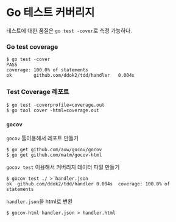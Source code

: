 # Go 테스트 커버리지

테스트에 대한 품질은 `go test -cover`로 측정 가능하다.

### Go test coverage
```shell
$ go test -cover
PASS
coverage: 100.0% of statements
ok  	  github.com/ddok2/tdd/handler	 0.004s
```

### Test Coverage 레포트
```shell
$ go test -coverprofile=coverage.out
$ go tool cover -html=coverage.out
```

### `gocov`
`gocov` 툴이용해서 레포트 만들기
```shell
$ go get github.com/axw/gocov/gocov
$ go get github.com/matm/gocov-html
```
`gocov test` 이용해서 커버리지 데이터 파일 만들기
```shell
$ gocov test ./ > handler.json
ok  github.com/ddok2/tdd/handler 0.004s  coverage: 100.0% of statements 
```
`handler.json`을 html로 변환
```shell
$ gocov-html handler.json > handler.html
```
